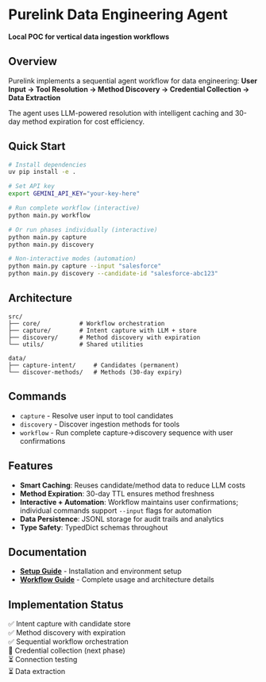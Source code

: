 # Purelink Data Engineering Agent

**Local POC for vertical data ingestion workflows**

## Overview

Purelink implements a sequential agent workflow for data engineering: 
**User Input → Tool Resolution → Method Discovery → Credential Collection → Data Extraction**

The agent uses LLM-powered resolution with intelligent caching and 30-day method expiration for cost efficiency.

## Quick Start

```bash
# Install dependencies
uv pip install -e .

# Set API key
export GEMINI_API_KEY="your-key-here"

# Run complete workflow (interactive)
python main.py workflow

# Or run phases individually (interactive)
python main.py capture
python main.py discovery

# Non-interactive modes (automation)
python main.py capture --input "salesforce"
python main.py discovery --candidate-id "salesforce-abc123"
```

## Architecture

```
src/
├── core/           # Workflow orchestration
├── capture/        # Intent capture with LLM + store
├── discovery/      # Method discovery with expiration 
└── utils/          # Shared utilities

data/
├── capture-intent/     # Candidates (permanent)
└── discover-methods/   # Methods (30-day expiry)
```

## Commands

- `capture` - Resolve user input to tool candidates
- `discovery` - Discover ingestion methods for tools
- `workflow` - Run complete capture→discovery sequence with user confirmations

## Features

- **Smart Caching**: Reuses candidate/method data to reduce LLM costs
- **Method Expiration**: 30-day TTL ensures method freshness 
- **Interactive + Automation**: Workflow maintains user confirmations; individual commands support `--input` flags for automation
- **Data Persistence**: JSONL storage for audit trails and analytics
- **Type Safety**: TypedDict schemas throughout

## Documentation

- **[Setup Guide](uv-quickstart.md)** - Installation and environment setup
- **[Workflow Guide](workflow-guide.md)** - Complete usage and architecture details

## Implementation Status

✅ Intent capture with candidate store  
✅ Method discovery with expiration  
✅ Sequential workflow orchestration  
🚧 Credential collection (next phase)  
⏳ Connection testing  
⏳ Data extraction
